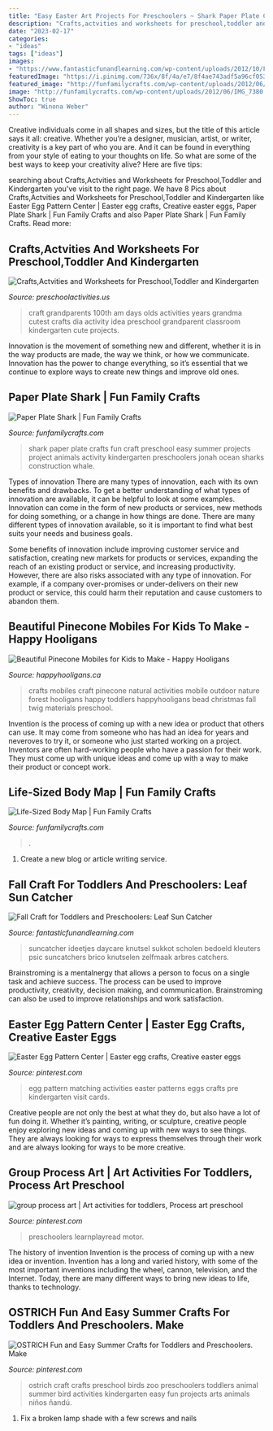 ```yaml
---
title: "Easy Easter Art Projects For Preschoolers ~ Shark Paper Plate Crafts Fun Craft Preschool Easy Summer Projects Project Animals Activity Kindergarten Preschoolers Jonah Ocean Sharks Construction Whale"
description: "Crafts,actvities and worksheets for preschool,toddler and kindergarten"
date: "2023-02-17"
categories:
- "ideas"
tags: ["ideas"]
images:
- "https://www.fantasticfunandlearning.com/wp-content/uploads/2012/10/Fall-Craft.jpg"
featuredImage: "https://i.pinimg.com/736x/8f/4a/e7/8f4ae743adf5a96cf053e8c0b532e963.jpg"
featured_image: "http://funfamilycrafts.com/wp-content/uploads/2012/06/IMG_7380.jpg"
image: "http://funfamilycrafts.com/wp-content/uploads/2012/06/IMG_7380.jpg"
ShowToc: true
author: "Winona Weber"
---
```



Creative individuals come in all shapes and sizes, but the title of this article says it all: creative. Whether you’re a designer, musician, artist, or writer, creativity is a key part of who you are. And it can be found in everything from your style of eating to your thoughts on life. So what are some of the best ways to keep your creativity alive? Here are five tips: 

	

		
searching about Crafts,Actvities and Worksheets for Preschool,Toddler and Kindergarten you've visit to the right page. We have 8 Pics about Crafts,Actvities and Worksheets for Preschool,Toddler and Kindergarten like Easter Egg Pattern Center | Easter egg crafts, Creative easter eggs, Paper Plate Shark | Fun Family Crafts and also Paper Plate Shark | Fun Family Crafts. Read more:
		
    
## Crafts,Actvities And Worksheets For Preschool,Toddler And Kindergarten

<img loading=lazy src="http://www.preschoolactivities.us/wp-content/uploads/2015/06/grandma-craft.jpg" onerror="this.onerror=null;this.src='https://tse4.mm.bing.net/th?id=OIP.RIR0zYi2smJljI4eM9P_dwAAAA&amp;pid=15.1';" alt="Crafts,Actvities and Worksheets for Preschool,Toddler and Kindergarten">

_Source: preschoolactivities.us_

>craft grandparents 100th am days olds activities years grandma cutest crafts dia activity idea preschool grandparent classroom kindergarten cute projects. 

	

Innovation is the movement of something new and different, whether it is in the way products are made, the way we think, or how we communicate. Innovation has the power to change everything, so it’s essential that we continue to explore ways to create new things and improve old ones.

    
## Paper Plate Shark | Fun Family Crafts

<img loading=lazy src="http://funfamilycrafts.com/wp-content/uploads/2012/06/IMG_7380.jpg" onerror="this.onerror=null;this.src='https://tse1.mm.bing.net/th?id=OIP.lfj1hhQFJ52u-h8VKj3kTQHaJ4&amp;pid=15.1';" alt="Paper Plate Shark | Fun Family Crafts">

_Source: funfamilycrafts.com_

>shark paper plate crafts fun craft preschool easy summer projects project animals activity kindergarten preschoolers jonah ocean sharks construction whale. 

	

Types of innovation
There are many types of innovation, each with its own benefits and drawbacks. To get a better understanding of what types of innovation are available, it can be helpful to look at some examples. 
Innovation can come in the form of new products or services, new methods for doing something, or a change in how things are done. There are many different types of innovation available, so it is important to find what best suits your needs and business goals. 

Some benefits of innovation include improving customer service and satisfaction, creating new markets for products or services, expanding the reach of an existing product or service, and increasing productivity. However, there are also risks associated with any type of innovation. For example, if a company over-promises or under-delivers on their new product or service, this could harm their reputation and cause customers to abandon them.

    
## Beautiful Pinecone Mobiles For Kids To Make - Happy Hooligans

<img loading=lazy src="http://happyhooligans.ca/wp-content/uploads/2016/10/Bead-and-Pinecone-Mobile-craft-for-kids-.jpg" onerror="this.onerror=null;this.src='https://tse3.mm.bing.net/th?id=OIP.-nPdziqk7PZb-Lg2WJN4OgAAAA&amp;pid=15.1';" alt="Beautiful Pinecone Mobiles for Kids to Make - Happy Hooligans">

_Source: happyhooligans.ca_

>crafts mobiles craft pinecone natural activities mobile outdoor nature forest hooligans happy toddlers happyhooligans bead christmas fall twig materials preschool. 

	

Invention is the process of coming up with a new idea or product that others can use. It may come from someone who has had an idea for years and neveroves to try it, or someone who just started working on a project. Inventors are often hard-working people who have a passion for their work. They must come up with unique ideas and come up with a way to make their product or concept work.

    
## Life-Sized Body Map | Fun Family Crafts

<img loading=lazy src="https://funfamilycrafts.com/wp-content/uploads/2013/08/IMG_2149.jpg" onerror="this.onerror=null;this.src='https://tse1.mm.bing.net/th?id=OIP.gTmHu1WGy-Ftx72yM1BPcQHaLG&amp;pid=15.1';" alt="Life-Sized Body Map | Fun Family Crafts">

_Source: funfamilycrafts.com_

>. 

	

1. Create a new blog or article writing service.

    
## Fall Craft For Toddlers And Preschoolers: Leaf Sun Catcher

<img loading=lazy src="https://www.fantasticfunandlearning.com/wp-content/uploads/2012/10/Fall-Craft.jpg" onerror="this.onerror=null;this.src='https://tse3.mm.bing.net/th?id=OIP.KUXRS1U5EZvSShziMEkE9gHaLp&amp;pid=15.1';" alt="Fall Craft for Toddlers and Preschoolers: Leaf Sun Catcher">

_Source: fantasticfunandlearning.com_

>suncatcher ideetjes daycare knutsel sukkot scholen bedoeld kleuters psic suncatchers brico knutselen zelfmaak arbres catchers. 

	

Brainstroming is a mentalnergy that allows a person to focus on a single task and achieve success. The process can be used to improve productivity, creativity, decision making, and communication. Brainstroming can also be used to improve relationships and work satisfaction.

    
## Easter Egg Pattern Center | Easter Egg Crafts, Creative Easter Eggs

<img loading=lazy src="https://i.pinimg.com/736x/8f/4a/e7/8f4ae743adf5a96cf053e8c0b532e963.jpg" onerror="this.onerror=null;this.src='https://tse1.mm.bing.net/th?id=OIP.jVKZmyvI4Fh7uAIzLjIYnQHaLI&amp;pid=15.1';" alt="Easter Egg Pattern Center | Easter egg crafts, Creative easter eggs">

_Source: pinterest.com_

>egg pattern matching activities easter patterns eggs crafts pre kindergarten visit cards. 

	

Creative people are not only the best at what they do, but also have a lot of fun doing it. Whether it’s painting, writing, or sculpture, creative people enjoy exploring new ideas and coming up with new ways to see things. They are always looking for ways to express themselves through their work and are always looking for ways to be more creative.

    
## Group Process Art | Art Activities For Toddlers, Process Art Preschool

<img loading=lazy src="https://i.pinimg.com/736x/9d/00/4b/9d004b4a9675642558d31e16315890e0.jpg" onerror="this.onerror=null;this.src='https://tse3.mm.bing.net/th?id=OIP.viNsax9WA28kjzOtQQU6dAHaJ3&amp;pid=15.1';" alt="group process art | Art activities for toddlers, Process art preschool">

_Source: pinterest.com_

>preschoolers learnplayread motor. 

	

The history of invention
Invention is the process of coming up with a new idea or invention. Invention has a long and varied history, with some of the most important inventions including the wheel, cannon, television, and the Internet. Today, there are many different ways to bring new ideas to life, thanks to technology.

    
## OSTRICH Fun And Easy Summer Crafts For Toddlers And Preschoolers. Make

<img loading=lazy src="https://i.pinimg.com/736x/07/7f/cf/077fcfce2eb363b4b519a13e664a5dc0.jpg" onerror="this.onerror=null;this.src='https://tse3.mm.bing.net/th?id=OIP.tqYOO4hoPipe5NooV7ZrFQAAAA&amp;pid=15.1';" alt="OSTRICH Fun and Easy Summer Crafts for Toddlers and Preschoolers. Make">

_Source: pinterest.com_

>ostrich craft crafts preschool birds zoo preschoolers toddlers animal summer bird activities kindergarten easy fun projects arts animals niños ñandú. 

	

1. Fix a broken lamp shade with a few screws and nails

